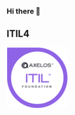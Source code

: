 ### Hi there 👋

 
<h2>ITIL4</h2>
<a href='https://drive.google.com/file/d/19EGwddqs2lKEpAF7lzf1AGu2fBZ40rf2/view' title='ITIL4 Certificate'><img src='/wp-content/uploads/certifications/itil/itil4.png' width='140'  target='_blank'/></a>

<!--
**umarshodi/UmarShodi** is a ✨ _special_ ✨ repository because its `README.md` (this file) appears on your GitHub profile.

Here are some ideas to get you started:

- 🔭 I’m currently working on ...
- 🌱 I’m currently learning ...
- 👯 I’m looking to collaborate on ...
- 🤔 I’m looking for help with ...
- 💬 Ask me about ...
- 📫 How to reach me: ...
- 😄 Pronouns: ...
- ⚡ Fun fact: ...
-->
